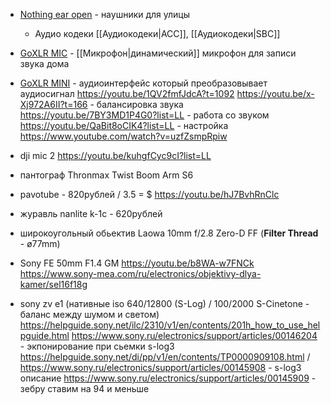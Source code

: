 - [Nothing ear open](https://intl.nothing.tech/products/ear-open) - наушники для улицы
	- Аудио кодеки [[Аудиокодеки|ACC]], [[Аудиокодеки|SBC]]

- [GoXLR MIC](https://www.tc-helicon.com/product.html?modelCode=0504-AAL) - [[Микрофон|динамический]] микрофон для записи звука дома

- [GoXLR MINI](https://www.tc-helicon.com/product.html?modelCode=0803-AAB) - аудиоинтерфейс который преобразовывает аудиосигнал
https://youtu.be/1QV2fmfJdcA?t=1092
https://youtu.be/x-Xj972A6II?t=166 - балансировка звука
https://youtu.be/7BY3MD1P4G0?list=LL - работа со звуком
https://youtu.be/QaBit8oCIK4?list=LL  - настройка
https://www.youtube.com/watch?v=uzfZsmpRpiw

- dji mic 2
https://youtu.be/kuhgfCyc9cI?list=LL

-  пантограф Thronmax Twist Boom Arm S6

- pavotube  - 820рублей / 3.5 = $ https://youtu.be/hJ7BvhRnClc
- журавль nanlite k-1c - 620рублей

- широкоугольный обьектив Laowa 10mm f/2.8 Zero-D FF  (**Filter Thread** - ø77mm)
- Sony FE 50mm F1.4 GM 
https://youtu.be/b8WA-w7FNCk 
https://www.sony-mea.com/ru/electronics/objektivy-dlya-kamer/sel16f18g

- sony zv e1 (нативные iso 640/12800 (S-Log) / 100/2000 S-Cinetone - баланс между шумом и светом)
https://helpguide.sony.net/ilc/2310/v1/en/contents/201h_how_to_use_helpguide.html
https://www.sony.ru/electronics/support/articles/00146204 - экпонирование при сьемки s-log3
https://helpguide.sony.net/di/pp/v1/en/contents/TP0000909108.html / https://www.sony.ru/electronics/support/articles/00145908 - s-log3 описание
https://www.sony.ru/electronics/support/articles/00145909 - зебру ставим на 94 и меньше

